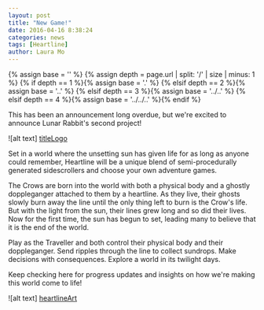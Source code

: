 ```yaml
---
layout: post
title: "New Game!"
date: 2016-04-16 8:38:24
categories: news
tags: [Heartline]
author: Laura Mo
---
```

<!-- _includes/base.html -->
{% assign base = '' %}
{% assign depth = page.url | split: '/' | size | minus: 1 %}
{% if    depth == 1 %}{% assign base = '.' %}
{% elsif depth == 2 %}{% assign base = '..' %}
{% elsif depth == 3 %}{% assign base = '../..' %}
{% elsif depth == 4 %}{% assign base = '../../..' %}{% endif %}

[titleLogo]: {{base}}/img/logos/HeartlineLogo.png
[heartlineArt]: {{base}}/img/posts/HeartlineAnnouncement/HeartlineSplash.png


This has been an announcement long overdue, but we're excited to announce Lunar Rabbit's second project!

![alt text] [titleLogo]

Set in a world where the unsetting sun has given life for as long as anyone could remember, Heartline will be a unique blend of semi-procedurally generated sidescrollers and choose your own adventure games.

The Crows are born into the world with both a physical body and a ghostly doppleganger attached to them by a heartline. As they live, their ghosts slowly burn away the line until the only thing left to burn is the Crow's life. But with the light from the sun, their lines grew long and so did their lives.  Now for the first time, the sun has begun to set, leading many to believe that it is the end of the world.

Play as the Traveller and both control their physical body and their doppleganger. Send ripples through the line to collect sundrops. Make decisions with consequences. Explore a world in its twilight days.

Keep checking here for progress updates and insights on how we're making this world come to life!

![alt text] [heartlineArt]